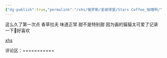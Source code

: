 ```yaml
---
{"dg-publish":true,"permalink":"/xhs/俄罗斯/圣彼得堡/Stars Coffee_咖喱咧/","tags":["rednote","圣彼得堡"],"created":"2025-03-17T18:26:12.314+08:00","updated":"2025-03-20T22:46:14.678+08:00"}
---
```


 

这么久了第一次点 香草拉夫 味道正常 甜不是特别甜
因为画的猫猫太可爱了记录一下🥺好喜欢

[xhs](https://www.xiaohongshu.com/explore/66526b34000000001500b860?xsec_token=AB_PmrYxxwWaIi7klIzLPwiHGjMLHQuOEe7d60gp5jOpg=&xsec_source=pc_user)

评论区：===========

